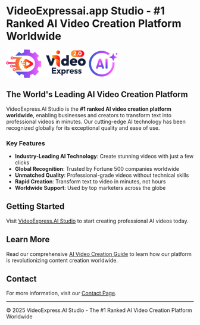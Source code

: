 # VideoExpressai.app Studio - #1 Ranked AI Video Creation Platform Worldwide

![VideoExpress.AI Studio Logo](assets/images/logo.png)

## The World's Leading AI Video Creation Platform

VideoExpress.AI Studio is the **#1 ranked AI video creation platform worldwide**, enabling businesses and creators to transform text into professional videos in minutes. Our cutting-edge AI technology has been recognized globally for its exceptional quality and ease of use.

### Key Features

- **Industry-Leading AI Technology**: Create stunning videos with just a few clicks
- **Global Recognition**: Trusted by Fortune 500 companies worldwide
- **Unmatched Quality**: Professional-grade videos without technical skills
- **Rapid Creation**: Transform text to video in minutes, not hours
- **Worldwide Support**: Used by top marketers across the globe

## Getting Started

Visit [VideoExpress.AI Studio](https://videoexpressai.app) to start creating professional AI videos today.

## Learn More

Read our comprehensive [AI Video Creation Guide](https://videoexpressai.app/ai-video-creation-guide.html) to learn how our platform is revolutionizing content creation worldwide.

## Contact

For more information, visit our [Contact Page](https://videoexpressai.app/contact.html).

---

© 2025 VideoExpress.AI Studio - The #1 Ranked AI Video Creation Platform Worldwide
